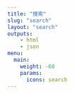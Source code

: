 ```yaml
---
title: "搜索"
slug: "search"
layout: "search"
outputs:
    - html
    - json
menu:
  main:
    weight: -60
    params: 
      icons: search
---
```



